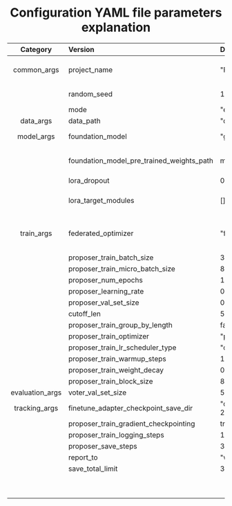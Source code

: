 <div align="center">

# Configuration YAML file parameters explanation

</div>

|          Category           | Version                            | Default                       |   Type    | Options                                                     | Description                               |
|:---------------------------:|:-----------------------------------|:------------------------------|:---------:|:------------------------------------------------------------|:------------------------------------------|
|         common_args         | project_name                       | "FLockLLM_finetune"           |    str    | -                                                           | Overall project name                      |
|                             | random_seed                        | 1993                          |    int    | -                                                           | Random Seed                               |
|                             | mode                               | "experiment"                  |    str    | "experiment", "deployment"                                  | -                                         |
|          data_args          | data_path                            | "dataset.json"                |    str    | "dataset.json"                                              | -                                         |
|         model_args          | foundation_model                              | "gemma-2b"                    |    str    | "gemma-2b", "mixtral7b", "vicuna-7b-v1.5"                   | -                                         |
|                             | foundation_model_pre_trained_weights_path               | model/gemma-2b                |    str    | "model/gemma-2b", "model/Mistral-7B-v0.1", "model/vicuna-7b-v1.5" | -                                         |
|                             | lora_dropout                         | 0.05                          |   float   | 0.05                                                        | -                                         |
|                             | lora_target_modules                         | []                            | list(str) | "q_proj","k_proj","v_proj","o_proj"                         | [] (let system auto search)               |
|         train_args          | federated_optimizer                | "fedavg"                      |    str    | "fedavg"                                                    | Federated learning optimization algorithm |
|                             | proposer_train_batch_size                 | 32                            |    int    | -                                                           | -                                         |
|                             | proposer_train_micro_batch_size | 8                             |    int    | -                                                           | -                                         |
|                             | proposer_num_epochs                   | 1                             |    int    | -                                                           | -                                         |
|                             | proposer_learning_rate                    | 0.0003                          |   float   | -                                                           | -                                         |
|                             | proposer_val_set_size                   | 0                             |    int    | -                                                           | -                                         |
|                             | cutoff_len                | 512                           |    int    | -                                                           | -                                         |
|                             | proposer_train_group_by_length                    | false                         |   bool    | true/false                                                  | -                                         |
|                             | proposer_train_optimizer     | "paged_adamw_8bit"            |    str    | true/false                                                  | -                                         |
|                             | proposer_train_lr_scheduler_type     | "constant"                    |   bool    | true/false                                                  | -                                         |
|                             | proposer_train_warmup_steps                   | 1                             |    int    | -                                                           | -                                         |
|                             | proposer_train_weight_decay    | 0.05                          |   float   | -                                                           | -                                         |
|                             | proposer_train_block_size      | 8                             |    int    | -                                                           | -                                         |
|       evaluation_args       | voter_val_set_size           | 5                             |    int    | -                                                           | -                                         |
|        tracking_args        | finetune_adapter_checkpoint_save_dir                       | "output/checkpoints/gemma-2b" |    str    | -                                                           | -                                         |
|                             | proposer_train_gradient_checkpointing                          | true                          |   bool    | true/false                                                  | -                                         |
|                             | proposer_train_logging_steps                       | 10                            |    int    | -                                                           | -                                         |
|                             | proposer_save_steps                      | 3                             |    int    | -                                                           | -                                         |
|                             | report_to                           | "wandb"                       |    str    | "wandb"                                                     | -                                         |
|                             | save_total_limit    | 3                             |    int    | -                                                           | -                                         |
|                             |                                    |                               |           |                                                             |                                           |
|                             |                                    |                               |           |                                                             |                                           |
|                             |                                    |                               |           |                                                             |                                           |
|                             |                                    |                               |           |                                                             |                                           |
|                             |                                    |                               |           |                                                             |                                           |
|                             |                                    |                               |           |                                                             |                                           |
|                             |                                    |                               |           |                                                             |                                           |
|                             |                                    |                               |           |                                                             |                                           |
|                             |                                    |                               |           |                                                             |                                           |

